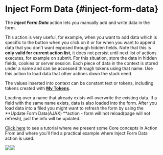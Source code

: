 # Inject Form Data {#inject-form-data}

The _**Inject Form Data**_ action lets you manually add and write data in the form.

This action is very useful, for example, when you want to add data which is specific to the button when you click on it or for when you want to append data that you don't want exposed through hidden fields. Note that this is **only valid for current action list**, it does not persist until next list of actions executes, for example on submit. For this situation, store the data in hidden fields, cookies or server session. Each piece of data in the context is stored under a name and can be accessed through tokens using that name. Use this action to load data that other actions down the stack need.

The values inserted into context can be constant text or tokens, including tokens created with [**My Tokens**](/my-tokens/index.html).

Loading over a name that already exists will overwrite the existing data. If a field with the same name exists, data is also loaded into the form. After you load data into a filed you might want to refresh the form by using the **Update Form Data\(AJAX\) **action  - form will not reload\(page will not refresh\), just the info will be updated.

[Click here](https://www.youtube.com/watch?v=kB0UKNnlbHQ) to see a tutorial where we present some Core concepts in Action From and where you'll find a practical example where Inject Form Data action is used.

![](assets/inject_form_data.png)![](https://static.dnnsharp.com/documentation/inject_form_data.png)

